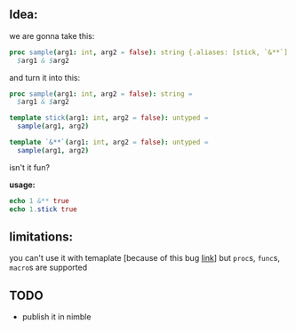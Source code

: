 ## Idea:

we are gonna take this:

```nim
proc sample(arg1: int, arg2 = false): string {.aliases: [stick, `&**`].} =
  $arg1 & $arg2
```

and turn it into this:
```nim
proc sample(arg1: int, arg2 = false): string =
  $arg1 & $arg2

template stick(arg1: int, arg2 = false): untyped =
  sample(arg1, arg2)

template `&**`(arg1: int, arg2 = false): untyped =
  sample(arg1, arg2)
```

isn't it fun?

**usage:**
```nim
echo 1 &** true
echo 1.stick true
```

## limitations:
you can't use it with temaplate [because of this bug [link](https://github.com/nim-lang/Nim/issues/18212)] but `proc`s, `func`s, `macro`s are supported


## TODO
- publish it in nimble